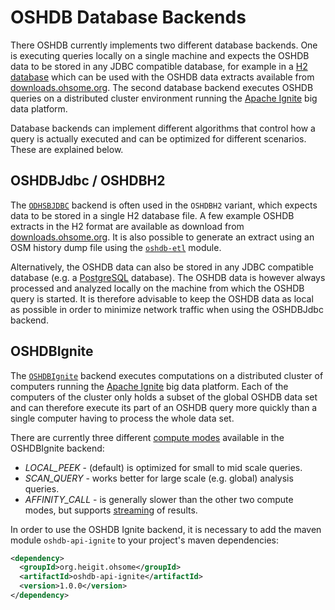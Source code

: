OSHDB Database Backends
=======================

There OSHDB currently implements two different database backends. One is executing queries locally on a single machine and expects the OSHDB data to be stored in any JDBC compatible database, for example in a [H2 database](https://www.h2database.com) which can be used with the OSHDB data extracts available from [downloads.ohsome.org](https://downloads.ohsome.org/OSHDB/v0.7/). The second database backend executes OSHDB queries on a distributed cluster environment running the [Apache Ignite](https://ignite.apache.org/) big data platform.

Database backends can implement different algorithms that control how a query is actually executed and can be optimized for different scenarios. These are explained below. 

OSHDBJdbc / OSHDBH2
-------------------

The [`ODHSBJDBC`](https://docs.ohsome.org/java/oshdb/1.0.0/aggregated/org/heigit/ohsome/oshdb/api/db/OSHDBJdbc.html) backend is often used in the `OSHDBH2` variant, which expects data to be stored in a single H2 database file. A few example OSHDB extracts in the H2 format are available as download from [downloads.ohsome.org](https://downloads.ohsome.org/OSHDB/v0.7/). It is also possible to generate an extract using an OSM history dump file using the [`oshdb-etl`](https://github.com/GIScience/oshdb/tree/1.0.0/oshdb-etl) module.

Alternatively, the OSHDB data can also be stored in any JDBC compatible database (e.g. a [PostgreSQL](https://www.postgresql.org/) database). The OSHDB data is however always processed and analyzed locally on the machine from which the OSHDB query is started. It is therefore advisable to keep the OSHDB data as local as possible in order to minimize network traffic when using the OSHDBJdbc backend. 

OSHDBIgnite
-----------

The [`OSHDBIgnite`](https://docs.ohsome.org/java/oshdb/1.0.0/aggregated/org/heigit/ohsome/oshdb/api/db/OSHDBIgnite.html) backend executes computations on a distributed cluster of computers running the [Apache Ignite](https://ignite.apache.org/) big data platform. Each of the computers of the cluster only holds a subset of the global OSHDB data set and can therefore execute its part of an OSHDB query more quickly than a single computer having to process the whole data set.

There are currently three different [compute modes](https://docs.ohsome.org/java/oshdb/1.0.0/aggregated/org/heigit/ohsome/oshdb/api/db/OSHDBIgnite.html#computeMode()) available in the OSHDBIgnite backend:

* *LOCAL_PEEK* - (default) is optimized for small to mid scale queries.
* *SCAN_QUERY* - works better for large scale (e.g. global) analysis queries.
* *AFFINITY_CALL* - is generally slower than the other two compute modes, but supports [streaming](https://docs.ohsome.org/java/oshdb/1.0.0/aggregated/org/heigit/ohsome/oshdb/api/mapreducer/MapReducer.html#stream()) of results.

In order to use the OSHDB Ignite backend, it is necessary to add the maven module `oshdb-api-ignite` to your project's maven dependencies:

```xml
<dependency>
  <groupId>org.heigit.ohsome</groupId>
  <artifactId>oshdb-api-ignite</artifactId>
  <version>1.0.0</version>
</dependency>
```
